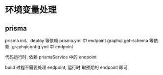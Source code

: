 # 环境变量处理

## prisma

prisma init、deploy 等依赖 prisma.yml 中 endpoint
graphql get-schema 等依赖 .graphqlconfig.yml 中 endpoint

代码运行时, 依赖 prismaService 中的 endpoint

build 过程不需要处理 endpoint, 运行时,取预期的 endpoint 即可
